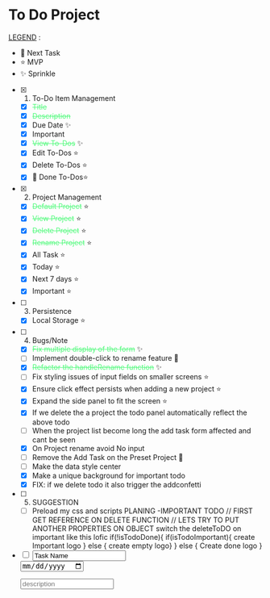# To Do Project

<u>LEGEND</u> :

- 🔵 Next Task
- ⭐ MVP
- ✨ Sprinkle

- [x] 1. To-Do Item Management</span>

  - [x] <span style="color:#50fa7b;"><s>Title</s></span>
  - [x] <span style="color:#50fa7b;"><s>Description</s></span>
  - [x] Due Date ✨
  - [x] Important
  - [x] <span style="color:#50fa7b;"><s>View To-Dos</s></span> ✨
  - [x] Edit To-Dos ⭐
  - [x] Delete To-Dos ⭐
  - [x] 🔵 Done To-Dos⭐

- [x] 2. Project Management

  - [x] <span style="color:#50fa7b;"><s>Default Project</s></span> ⭐
  - [x] <span style="color:#50fa7b;"><s>View Project</s></span> ⭐
  - [x] <span style="color:#50fa7b;"><s>Delete Project</s></span> ⭐
  - [x] <span style="color:#50fa7b;"><s>Rename Project</s></span> ⭐
  - [x] All Task ⭐
  - [x] Today ⭐
  - [x] Next 7 days ⭐
  - [x] Important ⭐

- [ ] 3. Persistence

  - [x] Local Storage ⭐

- [ ] 4. Bugs/Note

  - [x] <span style="color:#50fa7b;"><s>Fix multiple display of the form</s></span> ✨
  - [ ] Implement double-click to rename feature 🔵
  - [x] <span style="color:#50fa7b;"><s>Refactor the handleRename function</s></span> ✨
  - [ ] Fix styling issues of input fields on smaller screens ⭐
  - [x] Ensure click effect persists when adding a new project ⭐
  - [x] Expand the side panel to fit the screen ⭐
  - [x] If we delete the a project the todo panel automatically reflect the above todo
  - [ ] When the project list become long the add task form affected and cant be seen
  - [x] On Project rename avoid No input
  - [ ] Remove the Add Task on the Preset Project 🔵
  - [ ] Make the data style center
  - [x] Make a unique background for important todo
  - [x] FIX: if we delete todo it also trigger the addconfetti

- [ ] 5. SUGGESTION
  - [ ] Preload my css and scripts
  PLANING
  -IMPORTANT TODO
  // FIRST GET REFERENCE ON DELETE FUNCTION
  // LETS TRY TO PUT ANOTHER PROPERTIES ON OBJECT
  switch the deleteToDO on important like this lofic
  if(!isTodoDone){
  if(isTodoImportant){
  create Important logo
  } else {
  create empty logo}
  } else {
  Create done logo }
   <form>
    <li class="list">
      <div class="list__container" data-id="1725635531290">
        <div class="top">
          <div class="checklist">
            <input type="checkbox" class="checkbox" id="1725635531290" />
            <label for="Project">
              <input type="text" name="taskName" value="Task Name" />
            </label>
          </div>
          <div class="date">
            <input type="date" name="taskDate" />
          </div>
          <div class="list--cta">
            <div class="Important" id="importantTodo">
              <img src="assets/StarOut.svg" alt="" />
            </div>
            <div class="editTodo" id="editTodo" aria-expanded="false">
              <img src="assets/menu3.svg" alt="" />
            </div>
          </div>
        </div>
        <p class="list--description">
          <input name="taskDescription" placeholder="description"></input>
        </p>
      </div>
    </li>
  </form>
